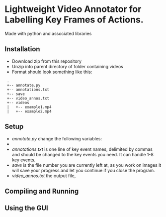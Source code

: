 # Lightweight Video Annotator for Labelling Key Frames of Actions.
Made with python and associated libraries
## Installation
 - Download zip from this repository
 - Unzip into parent directory of folder containing videos
 - Format should look something like this:
 ```
  .
  +-- annotate.py
  +-- annotations.txt
  +-- save
  +-- video_annos.txt
  +-- videos
  |   +-- example1.mp4
  |   +-- example2.mp4
 ```

## Setup
 - *annotate.py* change the following variables:
  - 
 - *annotations.txt* is one line of key event names, delimited by commas and should be changed to the key events you need. It can handle 1-8 key events.
 - *save* is the file number you are currently left at, as you work on images it will save your progress and let you continue if you close the program.
 - *video_annos.txt* the output file, 
## Compiling and Running

## Using the GUI
